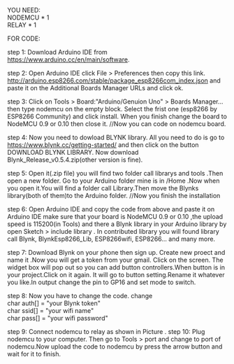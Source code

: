 
YOU NEED: <br>NODEMCU * 1 <br>RELAY * 1 <br>

FOR CODE:   

step 1: Download Arduino IDE from https://www.arduino.cc/en/main/software.

step 2: Open Arduino IDE click File > Preferences then copy this link.
http://arduino.esp8266.com/stable/package_esp8266com_index.json and paste it on the Additional Boards Manager URLs and click ok.

step 3: Click on Tools > Board:"Arduino/Genuion Uno" > Boards Manager...
then type nodemcu on the empty block. Select the frist one (esp8266 by ESP8266 Community) and click install.
When you finish change the board to NodeMCU 0.9 or 0.10 then close it.
//Now you can code on nodemcu board.

step 4: Now you need to dowload BLYNK library. All you need to do is go to https://www.blynk.cc/getting-started/ 
and then click on the button DOWNLOAD BLYNK LIBRARY. Now download Blynk_Release_v0.5.4.zip(other version is fine).

step 5: Open it(.zip file) you will find two folder call librarys and tools .Then open a new folder. Go to your Arduino folder mine is in /Home .Now when you open it.You will find a folder call Library.Then move the Blynks library(both of them)to the Arduino folder.
//Now you finish the installation

step 6: Open Arduino IDE and copy the code from above and paste it on Arduino IDE make sure that your board is NodeMCU 0.9 or 0.10 ,the upload speed is 115200(in Tools) and there a Blynk library in your Arduino library by open Sketch > include library 
. In contributed library you will found library call Blynk, BlynkEsp8266_Lib, ESP8266wifi, ESP8266... and many more.

step 7: Download Blynk on your phone then sign up. Create new proect and name it .Now you will get a token from your gmail. Click on the screen. The widget box will pop out so you can add button controllers.When button is in your project.Click on it again. It will go to button setting.Rename it whatever you like.In output change the pin to GP16 and set mode to switch.

step 8: Now you have to change the code. 
change <br>
char auth[] = "your Blynk token" <br>
char ssid[] = "your wifi name" <br>
char pass[] = "your wifi password" <br>

step 9: Connect nodemcu to relay as shown in Picture .
step 10: Plug nodemcu to your computer. Then go to Tools > port and change to port of nodemcu.Now upload the code to nodemcu by press the arrow button and wait for it to finish.
